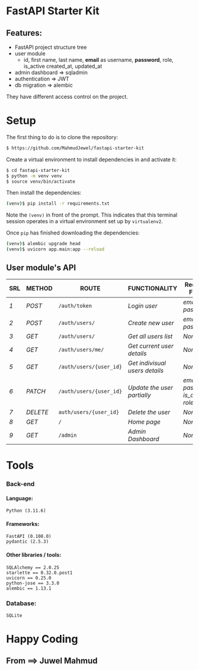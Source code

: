# FastAPI Starter Kit
## Features:
* FastAPI project structure tree
* user module
    - id, first name, last name, **email** as username, **password**, role, is_active created_at, updated_at 
* admin dashboard => sqladmin
* authentication => JWT
* db migration => alembic

They have different access control on the project.

# Setup
The first thing to do is to clone the repository:
```sh
$ https://github.com/MahmudJewel/fastapi-starter-kit
```

Create a virtual environment to install dependencies in and activate it:
```sh
$ cd fastapi-starter-kit
$ python -m venv venv
$ source venv/bin/activate
```
Then install the dependencies:
```sh
(venv)$ pip install -r requirements.txt
```
Note the `(venv)` in front of the prompt. This indicates that this terminal
session operates in a virtual environment set up by `virtualenv2`.

Once `pip` has finished downloading the dependencies:
```sh
(venv)$ alembic upgrade head
(venv)$ uvicorn app.main:app --reload
```

## User module's API
| SRL | METHOD | ROUTE | FUNCTIONALITY | Required Fields | 
| ------- | ------- | ----- | ------------- | ------------- |
| *1* | *POST* | ```/auth/token``` | _Login user_| _email, password_|
| *2* | *POST* | ```/auth/users/``` | _Create new user_|_email, password_|
| *3* | *GET* | ```/auth/users/``` | _Get all users list_|_None_|
| *4* | *GET* | ```/auth/users/me/``` | _Get current user details_|_None_|
| *5* | *GET* | ```/auth/users/{user_id}``` | _Get indivisual users details_|_None_|
| *6* | *PATCH* | ```/auth/users/{user_id}``` | _Update the user partially_|_email, password, is_active, role_|
| *7* | *DELETE* | ```auth/users/{user_id}``` | _Delete the user_|_None_| _admin_|
| *8* | *GET* | ```/``` | _Home page_|_None_|
| *9* | *GET* | ```/admin``` | _Admin Dashboard_|_None_|


# Tools
### Back-end
#### Language:
	Python (3.11.6)

#### Frameworks:
	FastAPI (0.108.0)
    pydantic (2.5.3)
	
#### Other libraries / tools:
	SQLAlchemy == 2.0.25
    starlette == 0.32.0.post1
    uvicorn == 0.25.0
    python-jose == 3.3.0
    alembic == 1.13.1
	
### Database:
	SQLite



# Happy Coding
## From ==> Juwel Mahmud

